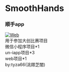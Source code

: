 # SmoothHands
### 顺手app
[![Web](https://img.shields.io/badge/www.shunshou.rth.app-grey)](www.shunshou.rth.app)  
用于参加大创比赛项目  
微信小程序项目\*1  
un-iapp项目\*3  
web项目\*1  
by:tyza66(洮羱芝闇)
